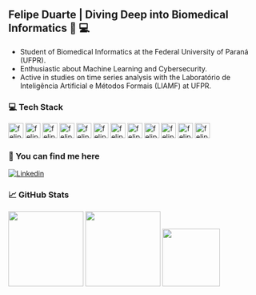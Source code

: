 ## Felipe Duarte | Diving Deep into Biomedical Informatics 🧪 💻
* Student of Biomedical Informatics at the Federal University of Paraná (UFPR).
* Enthusiastic about Machine Learning and Cybersecurity.
* Active in studies on time series analysis with the Laboratório de Inteligência Artificial e Métodos Formais (LIAMF) at UFPR.

### 💻 Tech Stack
<div>
  <img align="centeer" alt="felipe-kali" height="30" widht="40" src="https://img.shields.io/badge/Kali_Linux-557C94?style=for-the-badge&logo=kali-linux&logoColor=white"/>
  <img align="centeer" alt="felipe-ubuntu" height="30" widht="40" src="https://img.shields.io/badge/Ubuntu-E95420?style=for-the-badge&logo=ubuntu&logoColor=white"/>
  <img align="centeer" alt="felipe-overleaf" height="30" widht="40" src="https://img.shields.io/badge/Overleaf-47A141?style=for-the-badge&logo=Overleaf&logoColor=white"/>
  <img align="centeer" alt="felipe-vscode" height="30" widht="40" src="https://img.shields.io/badge/VSCode-0078D4?style=for-the-badge&logo=visual%20studio%20code&logoColor=white"/>
  <img align="centeer" alt="felipe-colab" height="30" widht="40" src="https://img.shields.io/badge/Colab-F9AB00?style=for-the-badge&logo=googlecolab&color=525252"/>
  <img align="centeer" alt="felipe-gnu" height="30" widht="40" src="https://img.shields.io/badge/GNU%20Bash-4EAA25?style=for-the-badge&logo=GNU%20Bash&logoColor=white"/>
  <img align="centeer" alt="felipe-shell" height="30" widht="40" src="https://img.shields.io/badge/Shell_Script-121011?style=for-the-badge&logo=gnu-bash&logoColor=white"/>
  <img align="centeer" alt="felipe-c" height="30" widht="40" src="https://img.shields.io/badge/C-00599C?style=for-the-badge&logo=c&logoColor=white"/>
  <img align="centeer" alt="felipe-python" height="30" widht="40" src="https://img.shields.io/badge/Python-FFD43B?style=for-the-badge&logo=python&logoColor=blue"/>
  <img align="centeer" alt="felipe-pandas" height="30" widht="40" src="https://img.shields.io/badge/Pandas-2C2D72?style=for-the-badge&logo=pandas&logoColor=white"/>
  <img align="centeer" alt="felipe-numpy" height="30" widht="40" src="https://img.shields.io/badge/Numpy-777BB4?style=for-the-badge&logo=numpy&logoColor=white"/>
  <img align="centeer" alt="felipe-scikit" height="30" widht="40" src="https://img.shields.io/badge/scikit_learn-F7931E?style=for-the-badge&logo=scikit-learn&logoColor=white"/>
</div>

### 💠 You can find me here

  [![Linkedin](https://img.shields.io/badge/LinkedIn-0077B5?style=for-the-badge&logo=linkedin&logoColor=white)](https://www.linkedin.com/in/felipe-duarte-silva-4407b4211/)

### 📈 GitHub Stats

<div>
  <img height="150cm" src="https://github-profile-summary-cards.vercel.app/api/cards/profile-details?username=felipeduuartee&theme=github_dark"/>
  <img height="150cm" src="https://github-readme-streak-stats.herokuapp.com/?user=felipeduuartee&theme=dark"/>
  <img height="115cm" src="https://github-readme-stats.vercel.app/api/top-langs/?username=felipeduuartee&layout=compact&theme=github_dark"/>
</div>

